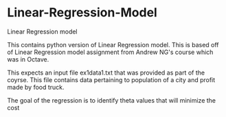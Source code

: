 # Linear-Regression-Model
Linear Regression model

This contains python version of Linear Regression model. This is based off of Linear Regression model assignment from Andrew NG's course which was in Octave.

This expects an input file ex1data1.txt that was provided as part of the coyrse. This file contains data pertaining to population of a city and profit made by food truck.

The goal of the regression is to identify theta values that will minimize the cost
